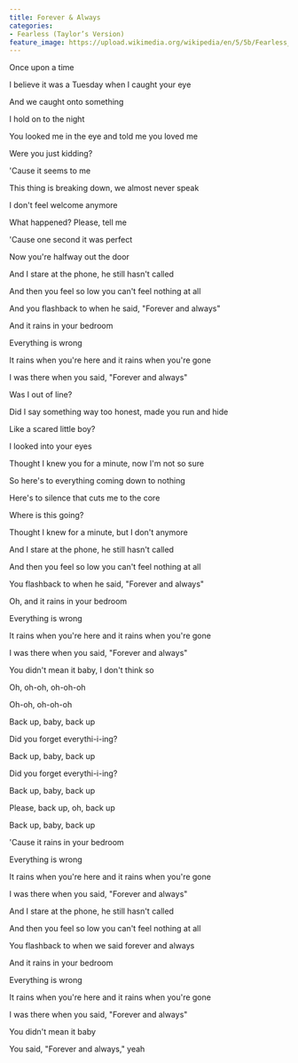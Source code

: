 ```yaml
---
title: Forever & Always
categories:
- Fearless (Taylor’s Version)
feature_image: https://upload.wikimedia.org/wikipedia/en/5/5b/Fearless_%28Taylor%27s_Version%29_%282021_album_cover%29_by_Taylor_Swift.png
--- 
```

Once upon a time

I believe it was a Tuesday when I caught your eye

And we caught onto something

I hold on to the night

You looked me in the eye and told me you loved me

Were you just kidding?

'Cause it seems to me

This thing is breaking down, we almost never speak

I don't feel welcome anymore

What happened? Please, tell me

'Cause one second it was perfect

Now you're halfway out the door

And I stare at the phone, he still hasn't called

And then you feel so low you can't feel nothing at all

And you flashback to when he said, "Forever and always"

And it rains in your bedroom

Everything is wrong

It rains when you're here and it rains when you're gone

I was there when you said, "Forever and always"

Was I out of line?

Did I say something way too honest, made you run and hide

Like a scared little boy?

I looked into your eyes

Thought I knew you for a minute, now I'm not so sure

So here's to everything coming down to nothing

Here's to silence that cuts me to the core

Where is this going?

Thought I knew for a minute, but I don't anymore

And I stare at the phone, he still hasn't called

And then you feel so low you can't feel nothing at all

You flashback to when he said, "Forever and always"

Oh, and it rains in your bedroom

Everything is wrong

It rains when you're here and it rains when you're gone

I was there when you said, "Forever and always"

You didn't mean it baby, I don't think so

Oh, oh-oh, oh-oh-oh

Oh-oh, oh-oh-oh

Back up, baby, back up

Did you forget everythi-i-ing?

Back up, baby, back up

Did you forget everythi-i-ing?

Back up, baby, back up

Please, back up, oh, back up

Back up, baby, back up

'Cause it rains in your bedroom

Everything is wrong

It rains when you're here and it rains when you're gone

I was there when you said, "Forever and always"

And I stare at the phone, he still hasn't called

And then you feel so low you can't feel nothing at all

You flashback to when we said forever and always

And it rains in your bedroom

Everything is wrong

It rains when you're here and it rains when you're gone

I was there when you said, "Forever and always"

You didn't mean it baby

You said, "Forever and always," yeah